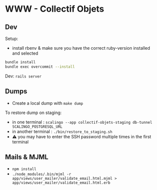# WWW - Collectif Objets

## Dev

Setup:

- install rbenv & make sure you have the correct ruby-version installed and selected

```sh
bundle install
bundle exec overcommit --install
```

Dev: `rails server`


## Dumps

- Create a local dump with `make dump`

To restore dump on staging:

- in one terminal : `scalingo --app collectif-objets-staging db-tunnel SCALINGO_POSTGRESQL_URL`
- in another terminal : `./bin/restore_to_staging.sh`
- ⚠️ you may have to enter the SSH password multiple times in the first terminal

## Mails & MJML

- `npm install`
- `./node_modules/.bin/mjml -r app/views/user_mailer/validate_email.html.mjml > app/views/user_mailer/validate_email.html.erb`
